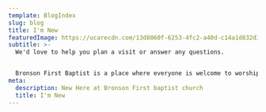 ```yaml
---
template: BlogIndex
slug: blog
title: I'm New
featuredImage: https://ucarecdn.com/13d8060f-6253-4fc2-a40d-c14a1d832d38/
subtitle: >-
  We'd love to help you plan a visit or answer any questions.


  Bronson First Baptist is a place where everyone is welcome to worship, engage in a life-giving community, and serve others. We believe in creating a space where people can have authentic encounters with Christ, discover their gifts, and use them for God's glory.
meta:
  description: New Here at Bronson First baptist church
  title: I'm New
---
```

